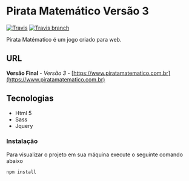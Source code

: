 # Pirata Matemático Versão 3

[![Travis](https://img.shields.io/badge/CSS-3-lightgrey.svg?style=plastic)]()
[![Travis branch](https://img.shields.io/badge/HTML-5-blue.svg?style=plastic)]()

Pirata Matématico é um jogo criado para web.

## URL

**Versão Final** - *Versão 3* - [https://www.piratamatematico.com.br](https://www.piratamatematico.com.br)

## Tecnologias

* Html 5
* Sass
* Jquery

### Instalação

Para visualizar o projeto em sua máquina execute o seguinte comando abaixo

```
npm install
```